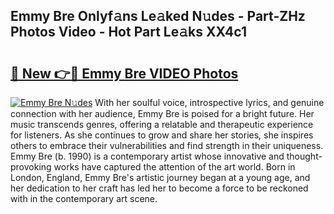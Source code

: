 ## Emmy Bre Onlyf𝚊ns Le𝚊ked N𝚞des - Part-ZHz Photos Video - Hot Part Le𝚊ks XX4c1

# <h2><a href="http://ab67335.deff.icu/?id=Emmy+Bre">🔗 New 👉🔴 Emmy Bre VIDEO Photos</a></h2>

[![Emmy Bre N𝚞des](https://i.imgur.com/rIISA9y.gif)](http://ab67335.deff.icu/?id=Emmy+Bre)
With her soulful voice, introspective lyrics, and genuine connection with her audience, Emmy Bre is poised for a bright future. Her music transcends genres, offering a relatable and therapeutic experience for listeners. As she continues to grow and share her stories, she inspires others to embrace their vulnerabilities and find strength in their uniqueness. Emmy Bre (b. 1990) is a contemporary artist whose innovative and thought-provoking works have captured the attention of the art world. Born in London, England, Emmy Bre's artistic journey began at a young age, and her dedication to her craft has led her to become a force to be reckoned with in the contemporary art scene.

